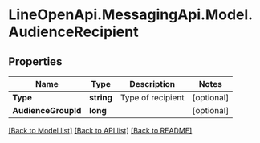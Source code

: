 # LineOpenApi.MessagingApi.Model.AudienceRecipient

## Properties

Name | Type | Description | Notes
------------ | ------------- | ------------- | -------------
**Type** | **string** | Type of recipient | [optional] 
**AudienceGroupId** | **long** |  | [optional] 

[[Back to Model list]](../README.md#documentation-for-models) [[Back to API list]](../README.md#documentation-for-api-endpoints) [[Back to README]](../README.md)

